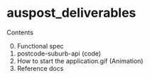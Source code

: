 # auspost_deliverables
Contents

0. Functional spec
1. postcode-suburb-api (code)
2. How to start the application.gif (Animation)
3. Reference docs
